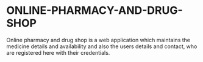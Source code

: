 # ONLINE-PHARMACY-AND-DRUG-SHOP
Online pharmacy and drug shop is a web application which maintains the medicine details and availability and also the users details and contact, who are registered here with their credentials.
